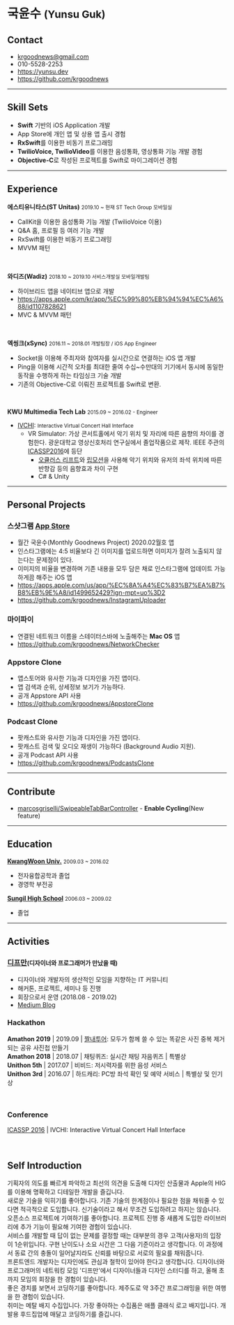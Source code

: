 # 국윤수 <small>(Yunsu Guk)</small>

## Contact

- krgoodnews@gmail.com
- 010-5528-2253
- https://yunsu.dev
- https://github.com/krgoodnews

---

## Skill Sets
- **Swift** 기반의 iOS Application 개발
- App Store에 개인 앱 및 상용 앱 출시 경험
- **RxSwift**를 이용한 비동기 프로그래밍
- **TwilioVoice, TwilioVideo**를 이용한 음성통화, 영상통화 기능 개발 경험 
- **Objective-C**로 작성된 프로젝트를 Swift로 마이그레이션 경험

---

## Experience

**에스티유니타스(ST Unitas)** <small>2019.10 ~ 현재 ST Tech Group 모바일실</small>
- CallKit을 이용한 음성통화 기능 개발 (TwilioVoice 이용)
- Q&A 홈, 프로필 등 여러 기능 개발
- RxSwift를 이용한 비동기 프로그래밍
- MVVM 패턴

<br>

**와디즈(Wadiz)** <small>2018.10 ~ 2019.10 서비스개발실 모바일개발팀</small>
- 하이브리드 앱을 네이티브 앱으로 개발
- https://apps.apple.com/kr/app/%EC%99%80%EB%94%94%EC%A6%88/id1107828621
- MVC & MVVM 패턴

<br>

**엑씽크(xSync)** <small>2016.11 ~ 2018.01 개발팀장 / iOS App Engineer</small>
- Socket을 이용해 주최자와 참여자를 실시간으로 연결하는 iOS 앱 개발
- Ping을 이용해 시간적 오차를 최대한 줄여 수십~수만대의 기기에서 동시에 동일한 동작을 수행하게 하는 타임싱크 기술 개발
- 기존의 Objective-C로 이뤄진 프로젝트를 Swift로 변환.

<br>

**KWU Multimedia Tech Lab** <small>2015.09 ~ 2016.02 [](http://imsp.kw.ac.kr/) - Engineer</small>
- [IVCHI](http://imsp.kw.ac.kr/): <small> Interactive Virtual Concert Hall Interface </small>
  - VR Simulator: 가상 콘서트홀에서 악기 위치 및 자리에 따른 음향의 차이를 경험한다. 광운대학교 영상신호처리 연구실에서 졸업작품으로 제작. IEEE 주관의 [ICASSP2016](https://www2.securecms.com/ICASSP2016/ST-3.asp)에 등단
    - [오큘러스 리프트](https://www.oculus.com/rift/)와 [립모션](https://www.leapmotion.com/)을 사용해 악기 위치와 유저의 좌석 위치에 따른 반향감 등의 음향효과 차이 구현
    - C# & Unity

---

## Personal Projects

### 스샷그램 [App Store](https://apps.apple.com/us/app/%EC%8A%A4%EC%83%B7%EA%B7%B8%EB%9E%A8/id1499652429?ign-mpt=uo%3D2)
- 월간 국윤수(Monthly Goodnews Project) 2020.02월호 앱
- 인스타그램에는 4:5 비율보다 긴 이미지를 업로드하면 이미지가 잘려 노출되지 않는다는 문제점이 있다.
- 이미지의 비율을 변경하며 기존 내용을 모두 담은 채로 인스타그램에 업데이트 가능하게끔 해주는 iOS 앱
- https://apps.apple.com/us/app/%EC%8A%A4%EC%83%B7%EA%B7%B8%EB%9E%A8/id1499652429?ign-mpt=uo%3D2
- https://github.com/krgoodnews/InstagramUploader

### 마이파이
- 연결된 네트워크 이름을 스테이터스바에 노출해주는 **Mac OS** 앱
- https://github.com/krgoodnews/NetworkChecker

### Appstore Clone
- 앱스토어와 유사한 기능과 디자인을 가진 앱이다.
- 앱 검색과 순위, 상세정보 보기가 가능하다.
- 공개 Appstore API 사용
- https://github.com/krgoodnews/AppstoreClone

### Podcast Clone
- 팟캐스트와 유사한 기능과 디자인을 가진 앱이다.
- 팟캐스트 검색 및 오디오 재생이 가능하다 (Background Audio 지원).
- 공개 Podcast API 사용
- https://github.com/krgoodnews/PodcastsClone

---

## Contribute

- [marcosgriselli/SwipeableTabBarController](https://github.com/marcosgriselli/SwipeableTabBarController) - **Enable Cycling**(New feature)

---


## Education

**[KwangWoon Univ.](https://www.kw.ac.kr)** <small>2009.03 ~ 2016.02</small>
- 전자융합공학과 졸업
- 경영학 부전공

**[Sungil High School](http://www.sungil.hs.kr/)** <small>2006.03 ~ 2009.02</small>
- 졸업

---

## Activities

### [디프만](https://www.depromeet.com/)<small>(디자이너와 프로그래머가 만났을 때)</small>
- 디자이너와 개발자의 생산적인 모임을 지향하는 IT 커뮤니티
- 해커톤, 프로젝트, 세미나 등 진행
- 회장으로서 운영 (2018.08 - 2019.02)
- [Medium Blog](https://medium.com/@depromeet)


### Hackathon
**Amathon 2019** | 2019.09 | [짤내투어](https://github.com/krgoodnews/GodokChatting): 모두가 함께 쓸 수 있는 똑같은 사진 중복 제거되는 공유 사진첩 만들기   
**Amathon 2018** | 2018.07 | 채팅퀴즈: 실시간 채팅 자음퀴즈 | 특별상   
**Unithon 5th** | 2017.07 | 비비드: 저시력자를 위한 음성 서비스   
**Unithon 3rd** | 2016.07 | 하드캐리: PC방 좌석 확인 및 예약 서비스 | 특별상 및 인기상

<br>

### Conference

[ICASSP 2016](https://www2.securecms.com/ICASSP2016/ST-3.asp) | IVCHI: Interactive Virtual Concert Hall Interface

<br>

## Self Introduction

기획자의 의도를 빠르게 파악하고 최선의 의견을 도출해 디자인 산출물과 Apple의 HIG를 이용해 명확하고 디테일한 개발을 즐깁니다.   
새로운 기술을 익히기를 좋아합니다. 기존 기술의 한계점이나 필요한 점을 채워줄 수 있다면 적극적으로 도입합니다. 신기술이라고 해서 무조건 도입하려고 하지는 않습니다.   
오픈소스 프로젝트에 기여하기를 좋아합니다. 프로젝트 진행 중 새롭게 도입한 라이브러리에 추가 기능이 필요해 기여한 경험이 있습니다.   
서비스를 개발할 때 답이 없는 문제를 결정할 때는 대부분의 경우 고객(사용자)의 입장이 1순위입니다. 구현 난이도나 소요 시간은 그 다음 기준이라고 생각합니다. 이 과정에서 동료 간의 충돌이 일어날지라도 신뢰를 바탕으로 서로의 필요를 채워줍니다.   
프론트엔드 개발자는 디자인에도 관심과 철학이 있어야 한다고 생각합니다. 디자이너와 프로그래머의 네트워킹 모임 '디프만'에서 디자이너들과 디자인 스터디를 하고, 올해 초까지 모임의 회장을 한 경험이 있습니다.   
좋은 경치를 보면서 코딩하기를 좋아합니다. 제주도로 약 3주간 프로그래밍을 위한 여행을 한 경험이 있습니다.   
취미는 메탈 배지 수집입니다. 가장 좋아하는 수집품은 애플 클래식 로고 배지입니다. 개발용 후드집업에 매달고 코딩하기를 즐깁니다.   
